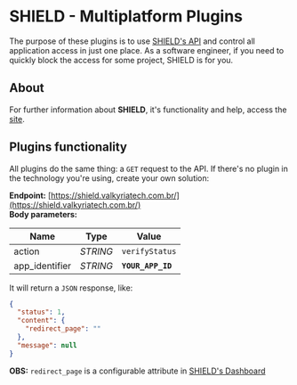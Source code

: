 # SHIELD - Multiplatform Plugins

The purpose of these plugins is to use [SHIELD's API](https://shield.valkyriatech.com.br/) and control all application access in just one place.
As a software engineer, if you need to quickly block the access for some project, SHIELD is for you.

## About

For further information about **SHIELD**, it's functionality and help, access the [site](https://shield.valkyriatech.com.br/).

## Plugins functionality

All plugins do the same thing: a <code>GET</code> request to the API. If there's no plugin in the technology you're using, create your own solution:

**Endpoint:** [https://shield.valkyriatech.com.br/](https://shield.valkyriatech.com.br/)  
**Body parameters:**

| Name           | Type       | Value                      |
|----------------|------------|----------------------------|
| action         |  _STRING_  |  <code>verifyStatus</code> |
| app_identifier |  _STRING_  | <code>**YOUR_APP_ID**</code>   |

It will return a <code>JSON</code> response, like:

```json
{
  "status": 1,
  "content": {
    "redirect_page": ""
  },
  "message": null
}
```

**OBS:** <code>redirect_page</code> is a configurable attribute in [SHIELD's Dashboard](https://shield.valkyriatech.com.br/app)
